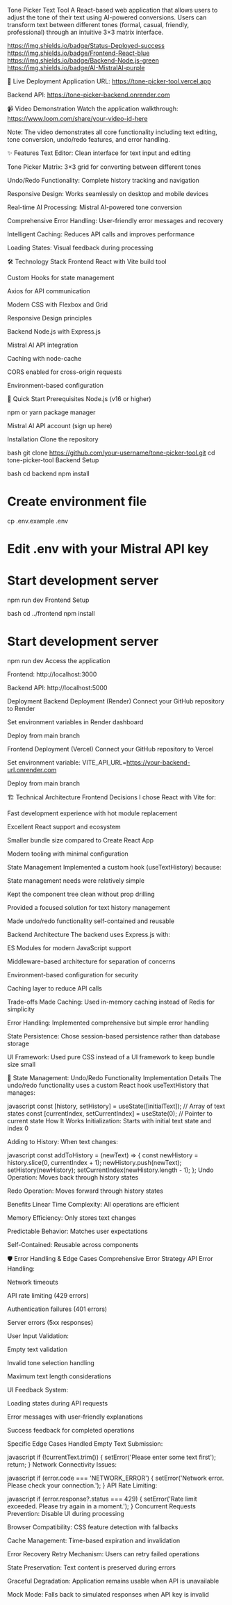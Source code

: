 Tone Picker Text Tool
A React-based web application that allows users to adjust the tone of their text using AI-powered conversions. Users can transform text between different tones (formal, casual, friendly, professional) through an intuitive 3×3 matrix interface.

https://img.shields.io/badge/Status-Deployed-success https://img.shields.io/badge/Frontend-React-blue https://img.shields.io/badge/Backend-Node.js-green https://img.shields.io/badge/AI-MistralAI-purple

🌟 Live Deployment
Application URL: https://tone-picker-tool.vercel.app

Backend API: https://tone-picker-backend.onrender.com

📹 Video Demonstration
Watch the application walkthrough: https://www.loom.com/share/your-video-id-here

Note: The video demonstrates all core functionality including text editing, tone conversion, undo/redo features, and error handling.

✨ Features
Text Editor: Clean interface for text input and editing

Tone Picker Matrix: 3×3 grid for converting between different tones

Undo/Redo Functionality: Complete history tracking and navigation

Responsive Design: Works seamlessly on desktop and mobile devices

Real-time AI Processing: Mistral AI-powered tone conversion

Comprehensive Error Handling: User-friendly error messages and recovery

Intelligent Caching: Reduces API calls and improves performance

Loading States: Visual feedback during processing

🛠️ Technology Stack
Frontend
React with Vite build tool

Custom Hooks for state management

Axios for API communication

Modern CSS with Flexbox and Grid

Responsive Design principles

Backend
Node.js with Express.js

Mistral AI API integration

Caching with node-cache

CORS enabled for cross-origin requests

Environment-based configuration

🚀 Quick Start
Prerequisites
Node.js (v16 or higher)

npm or yarn package manager

Mistral AI API account (sign up here)

Installation
Clone the repository

bash
git clone https://github.com/your-username/tone-picker-tool.git
cd tone-picker-tool
Backend Setup

bash
cd backend
npm install

# Create environment file

cp .env.example .env

# Edit .env with your Mistral API key

# Start development server

npm run dev
Frontend Setup

bash
cd ../frontend
npm install

# Start development server

npm run dev
Access the application

Frontend: http://localhost:3000

Backend API: http://localhost:5000

Deployment
Backend Deployment (Render)
Connect your GitHub repository to Render

Set environment variables in Render dashboard

Deploy from main branch

Frontend Deployment (Vercel)
Connect your GitHub repository to Vercel

Set environment variable: VITE_API_URL=https://your-backend-url.onrender.com

Deploy from main branch

🏗️ Technical Architecture
Frontend Decisions
I chose React with Vite for:

Fast development experience with hot module replacement

Excellent React support and ecosystem

Smaller bundle size compared to Create React App

Modern tooling with minimal configuration

State Management
Implemented a custom hook (useTextHistory) because:

State management needs were relatively simple

Kept the component tree clean without prop drilling

Provided a focused solution for text history management

Made undo/redo functionality self-contained and reusable

Backend Architecture
The backend uses Express.js with:

ES Modules for modern JavaScript support

Middleware-based architecture for separation of concerns

Environment-based configuration for security

Caching layer to reduce API calls

Trade-offs Made
Caching: Used in-memory caching instead of Redis for simplicity

Error Handling: Implemented comprehensive but simple error handling

State Persistence: Chose session-based persistence rather than database storage

UI Framework: Used pure CSS instead of a UI framework to keep bundle size small

🔄 State Management: Undo/Redo Functionality
Implementation Details
The undo/redo functionality uses a custom React hook useTextHistory that manages:

javascript
const [history, setHistory] = useState([initialText]); // Array of text states
const [currentIndex, setCurrentIndex] = useState(0); // Pointer to current state
How It Works
Initialization: Starts with initial text state and index 0

Adding to History: When text changes:

javascript
const addToHistory = (newText) => {
const newHistory = history.slice(0, currentIndex + 1);
newHistory.push(newText);
setHistory(newHistory);
setCurrentIndex(newHistory.length - 1);
};
Undo Operation: Moves back through history states

Redo Operation: Moves forward through history states

Benefits
Linear Time Complexity: All operations are efficient

Memory Efficiency: Only stores text changes

Predictable Behavior: Matches user expectations

Self-Contained: Reusable across components

🛡️ Error Handling & Edge Cases
Comprehensive Error Strategy
API Error Handling:

Network timeouts

API rate limiting (429 errors)

Authentication failures (401 errors)

Server errors (5xx responses)

User Input Validation:

Empty text validation

Invalid tone selection handling

Maximum text length considerations

UI Feedback System:

Loading states during API requests

Error messages with user-friendly explanations

Success feedback for completed operations

Specific Edge Cases Handled
Empty Text Submission:

javascript
if (!currentText.trim()) {
setError('Please enter some text first');
return;
}
Network Connectivity Issues:

javascript
if (error.code === 'NETWORK_ERROR') {
setError('Network error. Please check your connection.');
}
API Rate Limiting:

javascript
if (error.response?.status === 429) {
setError('Rate limit exceeded. Please try again in a moment.');
}
Concurrent Requests Prevention: Disable UI during processing

Browser Compatibility: CSS feature detection with fallbacks

Cache Management: Time-based expiration and invalidation

Error Recovery
Retry Mechanism: Users can retry failed operations

State Preservation: Text content is preserved during errors

Graceful Degradation: Application remains usable when API is unavailable

Mock Mode: Falls back to simulated responses when API key is invalid
